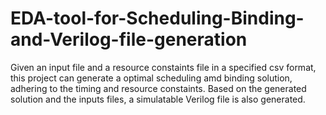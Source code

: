 # EDA-tool-for-Scheduling-Binding-and-Verilog-file-generation

Given an input file and a resource constaints file in a specified csv format, this project can generate a optimal scheduling amd binding solution, adhering to the timing and resource constaints.
Based on the generated solution and the inputs files, a simulatable Verilog file is also generated.
